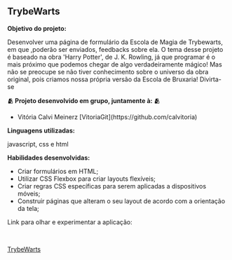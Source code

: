 <h2> <b> TrybeWarts </b> </h2>

<p> <b> Objetivo do projeto: </b> </p>

<p> Desenvolver uma página de formulário da Escola de Magia de Trybewarts, em que ,poderão ser enviados, feedbacks sobre ela. O tema desse projeto é baseado na obra 'Harry Potter', de J. K. Rowling, já que programar é o mais próximo que podemos chegar de algo verdadeiramente mágico! Mas não se preocupe se não tiver conhecimento sobre o universo da obra original, pois criamos nossa própria versão da Escola de Bruxaria! Divirta-se </p>

<p> <b> 🫂 Projeto desenvolvido em grupo, juntamente à: 🫂  </b> </p>

<ul>
<li> Vitória Calvi Meinerz [VitoriaGit](https://github.com/calvitoria) </li>
</ul>

<p> <b> Linguagens utilizadas: </b> </p>

<p> javascript, css e html </p>

<p> <b> Habilidades desenvolvidas: </b> </p>

<ul>
<li>Criar formulários em HTML;</li>
<li>Utilizar CSS Flexbox para criar layouts flexíveis;</li>
<li>Criar regras CSS específicas para serem aplicadas a dispositivos móveis;</li>
<li>Construir páginas que alteram o seu layout de acordo com a orientação da tela;</li>
</ul>


<p> Link para olhar e experimentar a aplicação: </p> <br>

[TrybeWarts](https://dashing-crisp-0ffa7e.netlify.app/)
